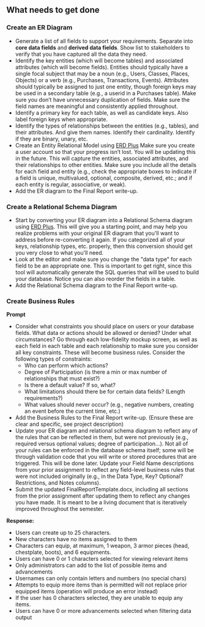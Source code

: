 ## What needs to get done

### Create an ER Diagram

- Generate a list of all fields to support your requirements. Separate into **core data fields** and **derived data fields**. Show list to stakeholders to verify that you have captured all the data they need.
- Identify the key entities (which will become tables) and associated attributes (which will become fields). Entities should typically have a single focal subject that may be a noun (e.g., Users, Classes, Places, Objects) or a verb (e.g., Purchases, Transactions, Events). Attributes should typically be assigned to just one entity, though foreign keys may be used in a secondary table (e.g., a userid in a Purchases table). Make sure you don’t have unnecessary duplication of fields. Make sure the field names are meaningful and consistently applied throughout.
- Identify a primary key for each table, as well as candidate keys. Also label foreign keys when appropriate.
- Identify the types of relationships between the entities (e.g., tables), and their attributes. And give them names. Identify their cardinality. Identify if they are binary, unary, etc.
- Create an Entity Relational Model using [ERD Plus](https://erdplus.com/) Make sure you create a user account so that your progress isn’t lost. You will be updating this in the future. This will capture the entities, associated attributes, and their relationships to other entities. Make sure you include all the details for each field and entity (e.g., check the appropriate boxes to indicate if a field is unique, multivalued, optional, composite, derived, etc.; and if each entity is regular, associative, or weak).
- Add the ER diagram to the Final Report write-up.

### Create a Relational Schema Diagram

- Start by converting your ER diagram into a Relational Schema diagram using [ERD Plus](https://erdplus.com/). This will give you a starting point, and may help you realize problems with your original ER diagram that you'll want to address before re-converting it again. If you categorized all of your keys, relationship types, etc. properly, then this conversion should get you very close to what you'll need.
- Look at the editor and make sure you change the "data type" for each field to be an appropriate one. This is important to get right, since this tool will automatically generate the SQL queries that will be used to build your database. Notice you can also reorder the fields in a table.
- Add the Relational Schema diagram to the Final Report write-up.

### Create Business Rules

**Prompt**
- Consider what constraints you should place on users or your database fields. What data or actions should be allowed or denied? Under what circumstances? Go through each low-fidelity mockup screen, as well as each field in each table and each relationship to make sure you consider all key constraints. These will become business rules. Consider the following types of constraints:
  - Who can perform which actions?
  - Degree of Participation (is there a min or max number of relationships that must exist?)
  - Is there a default value? If so, what?
  - What limitations should there be for certain data fields? (Length requirements?)
  - What values should never occur? (e.g., negative numbers, creating an event before the current time, etc.)
- Add the Business Rules to the Final Report write-up. (Ensure these are clear and specific, see project description)
- Update your ER diagram and relational schema diagram to reflect any of the rules that can be reflected in them, but were not previously (e.g., required versus optional values; degree of participation…). Not all of your rules can be enforced in the database schema itself; some will be through validation code that you will write or stored procedures that are triggered. This will be done later. Update your Field Name descriptions from your prior assignment to reflect any field-level business rules that were not included originally (e.g., in the Data Type, Key? Optional? Restrictions, and Notes columns).
- Submit the updated FinalReportTemplate.docx, including all sections from the prior assignment after updating them to reflect any changes you have made. It is meant to be a living document that is iteratively improved throughout the semester.

**Response:**

- Users can create up to 25 characters.
- New characters have no items assigned to them
- Characters can equip, at maximum, 1 weapon, 3 armor pieces (head, chestplate, boots), and 6 equipments.
- Users can have 0 or 1 characters selected for viewing relevant items
- Only administrators can add to the list of possible items and advancements
- Usernames can only contain letters and numbers (no special chars)
- Attempts to equip more items than is permitted will not replace prior equipped items (operation will produce an error instead)
- If the user has 0 characters selected, they are unable to equip any items.
- Users can have 0 or more advancements selected when filtering data output
